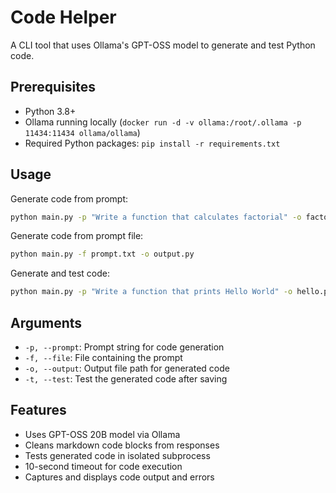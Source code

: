 # Code Helper

A CLI tool that uses Ollama's GPT-OSS model to generate and test Python code.

## Prerequisites

* Python 3.8+
* Ollama running locally (`docker run -d -v ollama:/root/.ollama -p 11434:11434 ollama/ollama`)
* Required Python packages: `pip install -r requirements.txt`

## Usage

Generate code from prompt:
```bash
python main.py -p "Write a function that calculates factorial" -o factorial.py
```

Generate code from prompt file:
```bash
python main.py -f prompt.txt -o output.py
```

Generate and test code:
```bash
python main.py -p "Write a function that prints Hello World" -o hello.py -t
```

## Arguments

* `-p, --prompt`: Prompt string for code generation
* `-f, --file`: File containing the prompt
* `-o, --output`: Output file path for generated code
* `-t, --test`: Test the generated code after saving

## Features

* Uses GPT-OSS 20B model via Ollama
* Cleans markdown code blocks from responses
* Tests generated code in isolated subprocess
* 10-second timeout for code execution
* Captures and displays code output and errors
